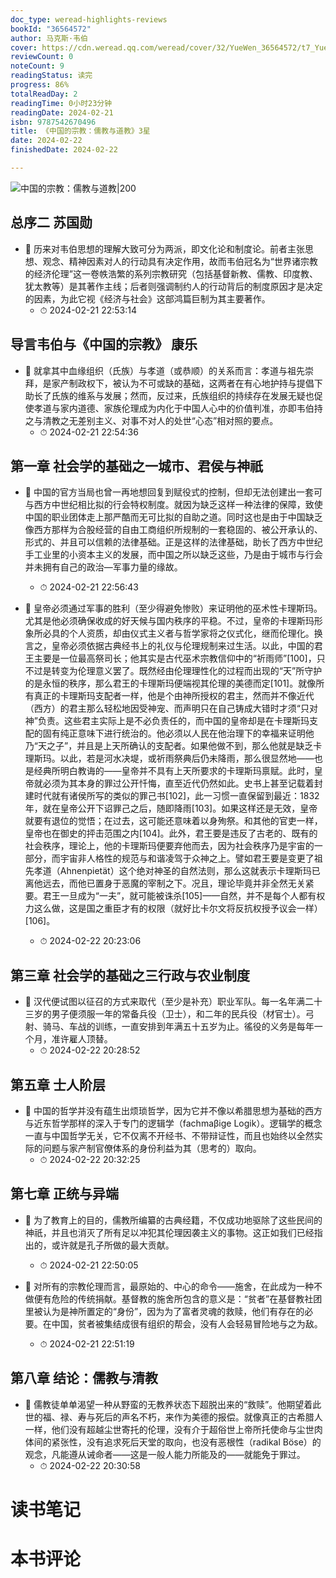 ```yaml
---
doc_type: weread-highlights-reviews
bookId: "36564572"
author: 马克斯·韦伯
cover: https://cdn.weread.qq.com/weread/cover/32/YueWen_36564572/t7_YueWen_36564572.jpg
reviewCount: 0
noteCount: 9
readingStatus: 读完
progress: 86%
totalReadDay: 2
readingTime: 0小时23分钟
readingDate: 2024-02-21
isbn: 9787542670496
title: 《中国的宗教：儒教与道教》3星
date: 2024-02-22
finishedDate: 2024-02-22

---
```


![ 中国的宗教：儒教与道教|200](https://cdn.weread.qq.com/weread/cover/32/YueWen_36564572/t7_YueWen_36564572.jpg)


## 总序二 苏国勋


- 📌 历来对韦伯思想的理解大致可分为两派，即文化论和制度论。前者主张思想、观念、精神因素对人的行动具有决定作用，故而韦伯冠名为“世界诸宗教的经济伦理”这一卷帙浩繁的系列宗教研究（包括基督新教、儒教、印度教、犹太教等）是其著作主线；后者则强调制约人的行动背后的制度原因才是决定的因素，为此它视《经济与社会》这部鸿篇巨制为其主要著作。 
    - ⏱ 2024-02-21 22:53:14 
## 导言韦伯与《中国的宗教》 康乐


- 📌 就拿其中血缘组织（氏族）与孝道（或恭顺）的关系而言：孝道与祖先崇拜，是家产制政权下，被认为不可或缺的基础，这两者在有心地护持与提倡下助长了氏族的维系与发展；然而，反过来，氏族组织的持续存在发展无疑也促使孝道与家内道德、家族伦理成为内化于中国人心中的价值判准，亦即韦伯持之与清教之无差别主义、对事不对人的处世“心态”相对照的要点。 
    - ⏱ 2024-02-21 22:54:36 
## 第一章 社会学的基础之一城市、君侯与神祇


- 📌 中国的官方当局也曾一再地想回复到赋役式的控制，但却无法创建出一套可与西方中世纪相比拟的行会特权制度。就因为缺乏这样一种法律的保障，致使中国的职业团体走上那严酷而无可比拟的自助之道。同时这也是由于中国缺乏像西方那样为合股经营的自由工商组织所规制的一套稳固的、被公开承认的、形式的、并且可以信赖的法律基础。正是这样的法律基础，助长了西方中世纪手工业里的小资本主义的发展，而中国之所以缺乏这些，乃是由于城市与行会并未拥有自己的政治—军事力量的缘故。 
    - ⏱ 2024-02-21 22:56:43 

- 📌 皇帝必须通过军事的胜利（至少得避免惨败）来证明他的巫术性卡理斯玛。尤其是他必须确保收成的好天候与国内秩序的平稳。不过，皇帝的卡理斯玛形象所必具的个人资质，却由仪式主义者与哲学家将之仪式化，继而伦理化。换言之，皇帝必须依据古典经书上的礼仪与伦理规制来过生活。以此，中国的君王主要是一位最高祭司长；他其实是古代巫术宗教信仰中的“祈雨师”[100]，只不过是转变为伦理意义罢了。既然经由伦理理性化的过程而出现的“天”所守护的是永恒的秩序，那么君王的卡理斯玛便端视其伦理的美德而定[101]。就像所有真正的卡理斯玛支配者一样，他是个由神所授权的君主，然而并不像近代（西方）的君主那么轻松地因受神宠、而声明只在自己铸成大错时才须“只对神”负责。这些君主实际上是不必负责任的，而中国的皇帝却是在卡理斯玛支配的固有纯正意味下进行统治的。他必须以人民在他治理下的幸福来证明他乃“天之子”，并且是上天所确认的支配者。如果他做不到，那么他就是缺乏卡理斯玛。以此，若是河水决堤，或祈雨祭典后仍未降雨，那么很显然地——也是经典所明白教诲的——皇帝并不具有上天所要求的卡理斯玛禀赋。此时，皇帝就必须为其本身的罪过公开忏悔，直至近代仍然如此。史书上甚至记载着封建时代就有诸侯所写的类似的罪己书[102]，此一习惯一直保留到最近：1832年，就在皇帝公开下诏罪己之后，随即降雨[103]。如果这样还是无效，皇帝就要有退位的觉悟；在过去，这可能还意味着以身殉祭。和其他的官吏一样，皇帝也在御史的抨击范围之内[104]。此外，君王要是违反了古老的、既有的社会秩序，理论上，他的卡理斯玛便要弃他而去，因为社会秩序乃是宇宙的一部分，而宇宙非人格性的规范与和谐凌驾于众神之上。譬如君王要是变更了祖先孝道（Ahnenpietät）这个绝对神圣的自然法则，那么这就表示卡理斯玛已离他远去，而他已置身于恶魔的宰制之下。况且，理论毕竟并非全然无关紧要。君王一旦成为“一夫”，就可能被诛杀[105]——自然，并不是每个人都有权力这么做，这是国之重臣才有的权限（就好比卡尔文将反抗权授予议会一样）[106]。 
    - ⏱ 2024-02-22 20:23:06 
## 第三章 社会学的基础之三行政与农业制度


- 📌 汉代便试图以征召的方式来取代（至少是补充）职业军队。每一名年满二十三岁的男子便须服一年的常备兵役（卫士），和二年的民兵役（材官士）。弓射、骑马、车战的训练，一直安排到年满五十五岁为止。徭役的义务是每年一个月，准许雇人顶替。 
    - ⏱ 2024-02-22 20:28:52 
## 第五章 士人阶层


- 📌 中国的哲学并没有蕴生出烦琐哲学，因为它并不像以希腊思想为基础的西方与近东哲学那样的深入于专门的逻辑学（fachmaβige Logik）。逻辑学的概念一直与中国哲学无关，它不仅离不开经书、不带辩证性，而且也始终以全然实际的问题与家产制官僚体系的身份利益为其（思考的）取向。 
    - ⏱ 2024-02-22 20:32:25 
## 第七章 正统与异端


- 📌 为了教育上的目的，儒教所编纂的古典经籍，不仅成功地驱除了这些民间的神祇，并且也消灭了所有足以冲犯其伦理因袭主义的事物。这正如我们已经指出的，或许就是孔子所做的最大贡献。 
    - ⏱ 2024-02-21 22:50:05 

- 📌 对所有的宗教伦理而言，最原始的、中心的命令——施舍，在此成为一种不做便有危险的传统捐献。基督教的施舍所包含的意义是：“贫者”在基督教社团里被认为是神所置定的“身份”，因为为了富者灵魂的救赎，他们有存在的必要。在中国，贫者被集结成很有组织的帮会，没有人会轻易冒险地与之为敌。 
    - ⏱ 2024-02-21 22:51:19 
## 第八章 结论：儒教与清教


- 📌 儒教徒单单渴望一种从野蛮的无教养状态下超脱出来的“救赎”。他期望着此世的福、禄、寿与死后的声名不朽，来作为美德的报偿。就像真正的古希腊人一样，他们没有超越尘世寄托的伦理，没有介于超俗世上帝所托使命与尘世肉体间的紧张性，没有追求死后天堂的取向，也没有恶根性（radikal Böse）的观念，凡能遵从诫命者——这是一般人能力所能及的——就能免于罪过。 
    - ⏱ 2024-02-22 20:30:58 

# 读书笔记


# 本书评论
